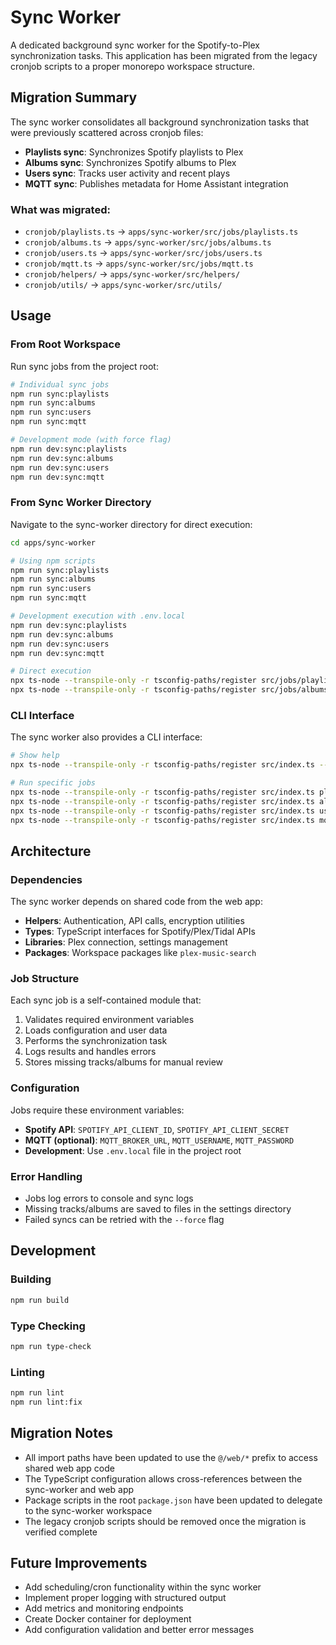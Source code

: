 # Sync Worker

A dedicated background sync worker for the Spotify-to-Plex synchronization tasks. This application has been migrated from the legacy cronjob scripts to a proper monorepo workspace structure.

## Migration Summary

The sync worker consolidates all background synchronization tasks that were previously scattered across cronjob files:

- **Playlists sync**: Synchronizes Spotify playlists to Plex
- **Albums sync**: Synchronizes Spotify albums to Plex  
- **Users sync**: Tracks user activity and recent plays
- **MQTT sync**: Publishes metadata for Home Assistant integration

### What was migrated:

- `cronjob/playlists.ts` → `apps/sync-worker/src/jobs/playlists.ts`
- `cronjob/albums.ts` → `apps/sync-worker/src/jobs/albums.ts`
- `cronjob/users.ts` → `apps/sync-worker/src/jobs/users.ts`
- `cronjob/mqtt.ts` → `apps/sync-worker/src/jobs/mqtt.ts`
- `cronjob/helpers/` → `apps/sync-worker/src/helpers/`
- `cronjob/utils/` → `apps/sync-worker/src/utils/`

## Usage

### From Root Workspace

Run sync jobs from the project root:

```bash
# Individual sync jobs
npm run sync:playlists
npm run sync:albums
npm run sync:users
npm run sync:mqtt

# Development mode (with force flag)
npm run dev:sync:playlists
npm run dev:sync:albums
npm run dev:sync:users
npm run dev:sync:mqtt
```

### From Sync Worker Directory

Navigate to the sync-worker directory for direct execution:

```bash
cd apps/sync-worker

# Using npm scripts
npm run sync:playlists
npm run sync:albums
npm run sync:users
npm run sync:mqtt

# Development execution with .env.local
npm run dev:sync:playlists
npm run dev:sync:albums
npm run dev:sync:users
npm run dev:sync:mqtt

# Direct execution
npx ts-node --transpile-only -r tsconfig-paths/register src/jobs/playlists.ts
npx ts-node --transpile-only -r tsconfig-paths/register src/jobs/albums.ts -- force
```

### CLI Interface

The sync worker also provides a CLI interface:

```bash
# Show help
npx ts-node --transpile-only -r tsconfig-paths/register src/index.ts --help

# Run specific jobs
npx ts-node --transpile-only -r tsconfig-paths/register src/index.ts playlists
npx ts-node --transpile-only -r tsconfig-paths/register src/index.ts albums --force
npx ts-node --transpile-only -r tsconfig-paths/register src/index.ts users
npx ts-node --transpile-only -r tsconfig-paths/register src/index.ts mqtt
```

## Architecture

### Dependencies

The sync worker depends on shared code from the web app:

- **Helpers**: Authentication, API calls, encryption utilities
- **Types**: TypeScript interfaces for Spotify/Plex/Tidal APIs
- **Libraries**: Plex connection, settings management
- **Packages**: Workspace packages like `plex-music-search`

### Job Structure

Each sync job is a self-contained module that:

1. Validates required environment variables
2. Loads configuration and user data
3. Performs the synchronization task
4. Logs results and handles errors
5. Stores missing tracks/albums for manual review

### Configuration

Jobs require these environment variables:

- **Spotify API**: `SPOTIFY_API_CLIENT_ID`, `SPOTIFY_API_CLIENT_SECRET`
- **MQTT (optional)**: `MQTT_BROKER_URL`, `MQTT_USERNAME`, `MQTT_PASSWORD`
- **Development**: Use `.env.local` file in the project root

### Error Handling

- Jobs log errors to console and sync logs
- Missing tracks/albums are saved to files in the settings directory
- Failed syncs can be retried with the `--force` flag

## Development

### Building

```bash
npm run build
```

### Type Checking

```bash
npm run type-check
```

### Linting

```bash
npm run lint
npm run lint:fix
```

## Migration Notes

- All import paths have been updated to use the `@/web/*` prefix to access shared web app code
- The TypeScript configuration allows cross-references between the sync-worker and web app
- Package scripts in the root `package.json` have been updated to delegate to the sync-worker workspace
- The legacy cronjob scripts should be removed once the migration is verified complete

## Future Improvements

- Add scheduling/cron functionality within the sync worker
- Implement proper logging with structured output
- Add metrics and monitoring endpoints  
- Create Docker container for deployment
- Add configuration validation and better error messages